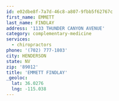 ```yaml
---
id: e02dbe8f-7a7d-46c8-a807-9fbb5f62767c
first_name: EMMETT
last_name: FINDLAY
address: '1133 THUNDER CANYON AVENUE'
category: complementary-medicine
services:
  - chiropractors
phone: '(702) 777-1803'
city: HENDERSON
state: NV
zip: '89012'
title: 'EMMETT FINDLAY'
_geoloc:
  lat: 36.0276
  lng: -115.038
---
```

